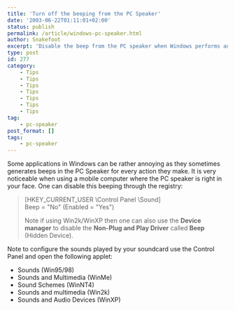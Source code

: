 ```yaml
---
title: 'Turn off the beeping from the PC Speaker'
date: '2003-06-22T01:11:01+02:00'
status: publish
permalink: /article/windows-pc-speaker.html
author: Snakefoot
excerpt: 'Disable the beep from the PC speaker when Windows performs an alert.'
type: post
id: 277
category:
    - Tips
    - Tips
    - Tips
    - Tips
    - Tips
    - Tips
    - Tips
tag:
    - pc-speaker
post_format: []
tags:
    - pc-speaker
---
```

Some applications in Windows can be rather annoying as they sometimes generates beeps in the PC Speaker for every action they make. It is very noticeable when using a mobile computer where the PC speaker is right in your face. One can disable this beeping through the registry:

> \[HKEY\_CURRENT\_USER \\Control Panel \\Sound\]  
>  Beep = "No" (Enabled = "Yes")  
>   
>  Note if using Win2k/WinXP then one can also use the **Device manager** to disable the **Non-Plug and Play Driver** called **Beep** (Hidden Device).

 Note to configure the sounds played by your soundcard use the Control Panel and open the following applet:
- Sounds (Win95/98)
- Sounds and Multimedia (WinMe)
- Sound Schemes (WinNT4)
- Sounds and multimedia (Win2k)
- Sounds and Audio Devices (WinXP)